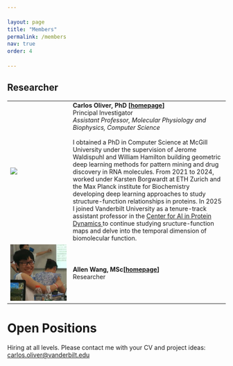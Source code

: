 ```yaml
---

layout: page
title: "Members"
permalink: /members
nav: true
order: 4

---
```


<head>

<style>
img {
border: 0px solid #787878;
    max-width: 150px;
    max-height: 130px;
}
#txt {
    font-size:11pt;
}

</style>
</head>


<table>
  <tr>
    <td><img src="/assets/me_lowlow.png" id="fig"></td>
    <td><b>Carlos Oliver, PhD [<a href="https://carlosoliver.co" target="_blank">homepage</a>]</b><br>
    Principal Investigator <br>
    <i> Assistant Professor, Molecular Physiology and Biophysics, Computer Science </i> <br><br>
    I obtained a PhD in Computer Science at McGill University under the supervision of 
    Jerome Waldispuhl and William Hamilton building geometric deep learning methods for pattern mining
    and drug discovery in RNA molecules. From 2021 to 2024, worked under Karsten Borgwardt at ETH Zurich and the Max Planck institute for Biochemistry developing deep learning approaches to study structure-function relationships in proteins. In 2025 I joined Vanderbilt University as a tenure-track assistant professor in the <a href="https://www.vanderbilt.edu/ai-proteindynamics/">Center for AI in Protein Dynamics </a> to continue studying sructure-function maps and delve into the temporal dimension of biomolecular function.
    </td>
  </tr>
  <tr>
    <td><img src="/assets/allen.png" id="fig"></td>
    <td><b>Allen Wang, MSc[<a href="https://xwang112358.github.io/" target="_blank">homepage</a>]</b><br>
    Researcher <br>
    </td>
  </tr>



<h2> Researcher </h2>

</table>


# Open Positions

Hiring at all levels. Please contact me with your CV and project ideas: carlos.oliver@vanderbilt.edu

<!--Other:-->

<!--* Ph.D. Comprehensive Exam Literature Review ([PDF]({{ site.url  }}/assets/review_cgo.pdf))-->
<!--* M.Sc. Thesis ([PDF]({{ site.url   }}/assets/msc_thesis.pdf))-->
